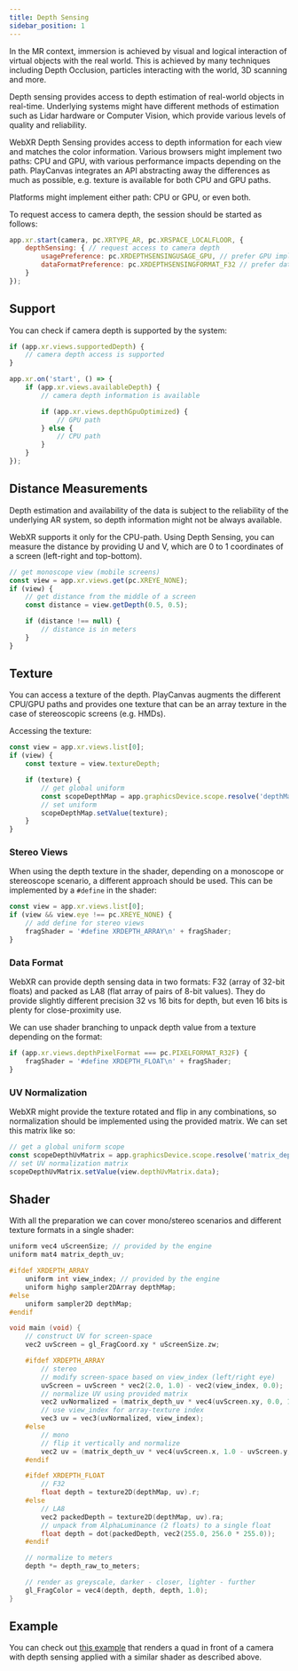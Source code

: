 ```yaml
---
title: Depth Sensing
sidebar_position: 1
---
```


In the MR context, immersion is achieved by visual and logical interaction of virtual objects with the real world. This is achieved by many techniques including Depth Occlusion, particles interacting with the world, 3D scanning and more.

Depth sensing provides access to depth estimation of real-world objects in real-time. Underlying systems might have different methods of estimation such as Lidar hardware or Computer Vision, which provide various levels of quality and reliability.

WebXR Depth Sensing provides access to depth information for each view and matches the color information. Various browsers might implement two paths: CPU and GPU, with various performance impacts depending on the path. PlayCanvas integrates an API abstracting away the differences as much as possible, e.g. texture is available for both CPU and GPU paths.

Platforms might implement either path: CPU or GPU, or even both.

To request access to camera depth, the session should be started as follows:

```javascript
app.xr.start(camera, pc.XRTYPE_AR, pc.XRSPACE_LOCALFLOOR, {
    depthSensing: { // request access to camera depth
        usagePreference: pc.XRDEPTHSENSINGUSAGE_GPU, // prefer GPU implementation
        dataFormatPreference: pc.XRDEPTHSENSINGFORMAT_F32 // prefer data as Float 32 array/texture
    }
});
```

## Support

You can check if camera depth is supported by the system:

```javascript
if (app.xr.views.supportedDepth) {
    // camera depth access is supported
}

app.xr.on('start', () => {
    if (app.xr.views.availableDepth) {
        // camera depth information is available

        if (app.xr.views.depthGpuOptimized) {
            // GPU path
        } else {
            // CPU path
        }
    }
});
```

## Distance Measurements

Depth estimation and availability of the data is subject to the reliability of the underlying AR system, so depth information might not be always available.

WebXR supports it only for the CPU-path. Using Depth Sensing, you can measure the distance by providing U and V, which are 0 to 1 coordinates of a screen (left-right and top-bottom).

```javascript
// get monoscope view (mobile screens)
const view = app.xr.views.get(pc.XREYE_NONE);
if (view) {
    // get distance from the middle of a screen
    const distance = view.getDepth(0.5, 0.5);

    if (distance !== null) {
        // distance is in meters
    }
}
```

## Texture

You can access a texture of the depth. PlayCanvas augments the different CPU/GPU paths and provides one texture that can be an array texture in the case of stereoscopic screens (e.g. HMDs).

Accessing the texture:

```javascript
const view = app.xr.views.list[0];
if (view) {
    const texture = view.textureDepth;

    if (texture) {
        // get global uniform
        const scopeDepthMap = app.graphicsDevice.scope.resolve('depthMap');
        // set uniform
        scopeDepthMap.setValue(texture);
    }
}
```

### Stereo Views

When using the depth texture in the shader, depending on a monoscope or stereoscope scenario, a different approach should be used. This can be implemented by a `#define` in the shader:

```javascript
const view = app.xr.views.list[0];
if (view && view.eye !== pc.XREYE_NONE) {
    // add define for stereo views
    fragShader = '#define XRDEPTH_ARRAY\n' + fragShader;
}
```

### Data Format

WebXR can provide depth sensing data in two formats: F32 (array of 32-bit floats) and packed as LA8 (flat array of pairs of 8-bit values). They do provide slightly different precision 32 vs 16 bits for depth, but even 16 bits is plenty for close-proximity use.

We can use shader branching to unpack depth value from a texture depending on the format:

```javascript
if (app.xr.views.depthPixelFormat === pc.PIXELFORMAT_R32F) {
    fragShader = '#define XRDEPTH_FLOAT\n' + fragShader;
}
```

### UV Normalization

WebXR might provide the texture rotated and flip in any combinations, so normalization should be implemented using the provided matrix. We can set this matrix like so:

```javascript
// get a global uniform scope
const scopeDepthUvMatrix = app.graphicsDevice.scope.resolve('matrix_depth_uv');
// set UV normalization matrix
scopeDepthUvMatrix.setValue(view.depthUvMatrix.data);
```

## Shader

With all the preparation we can cover mono/stereo scenarios and different texture formats in a single shader:

```c
uniform vec4 uScreenSize; // provided by the engine
uniform mat4 matrix_depth_uv;

#ifdef XRDEPTH_ARRAY
    uniform int view_index; // provided by the engine
    uniform highp sampler2DArray depthMap;
#else
    uniform sampler2D depthMap;
#endif

void main (void) {
    // construct UV for screen-space
    vec2 uvScreen = gl_FragCoord.xy * uScreenSize.zw;

    #ifdef XRDEPTH_ARRAY
        // stereo
        // modify screen-space based on view_index (left/right eye)
        uvScreen = uvScreen * vec2(2.0, 1.0) - vec2(view_index, 0.0);
        // normalize UV using provided matrix
        vec2 uvNormalized = (matrix_depth_uv * vec4(uvScreen.xy, 0.0, 1.0)).xy;
        // use view_index for array-texture index
        vec3 uv = vec3(uvNormalized, view_index);
    #else
        // mono
        // flip it vertically and normalize
        vec2 uv = (matrix_depth_uv * vec4(uvScreen.x, 1.0 - uvScreen.y, 0.0, 1.0)).xy;
    #endif

    #ifdef XRDEPTH_FLOAT
        // F32
        float depth = texture2D(depthMap, uv).r;
    #else
        // LA8
        vec2 packedDepth = texture2D(depthMap, uv).ra;
        // unpack from AlphaLuminance (2 floats) to a single float
        float depth = dot(packedDepth, vec2(255.0, 256.0 * 255.0));
    #endif

    // normalize to meters
    depth *= depth_raw_to_meters;

    // render as greyscale, darker - closer, lighter - further
    gl_FragColor = vec4(depth, depth, depth, 1.0);
}
```

## Example

You can check out [this example][1] that renders a quad in front of a camera with depth sensing applied with a similar shader as described above.

[1]: https://playcanvas.github.io/#/xr/ar-camera-depth

